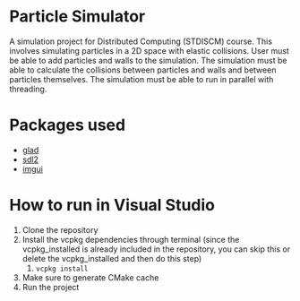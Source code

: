 # Particle Simulator
A simulation project for Distributed Computing (STDISCM) course. This involves simulating particles in a 2D space with elastic collisions. User must be able to add particles and walls to the simulation. The simulation must be able to calculate the collisions between particles and walls and between particles themselves. The simulation must be able to run in parallel with threading.

# Packages used
- [glad](https://github.com/Dav1dde/glad)
- [sdl2](https://github.com/libsdl-org/SDL)
- [imgui](https://github.com/ocornut/imgui)

# How to run in Visual Studio
1. Clone the repository
2. Install the vcpkg dependencies through terminal (since the vcpkg_installed is already included in the repository, you can skip this or delete the vcpkg_installed and then do this step)
	1. `vcpkg install`
3. Make sure to generate CMake cache
4. Run the project
